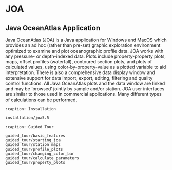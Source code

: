 # JOA

## Java OceanAtlas Application

Java OceanAtlas (JOA) is a Java application for Windows and MacOS which provides an ad hoc (rather than pre-set) graphic exploration environment optimized to examine and plot oceanographic profile data. JOA works with any pressure- or depth-indexed data. Plots include property-property plots, maps, offset profiles (waterfall), contoured section plots, and plots of calculated values, using color-by-property-value as a plotted variable to aid interpretation. There is also a comprehensive data display window and extensive support for data import, export, editing, filtering and quality control functions. All Java OceanAtlas plots and the data window are linked and may be ‘browsed’ jointly by sample and/or station. JOA user interfaces are similar to those used in commercial applications. Many different types of calculations can be performed.

```{toctree}
:caption: Installation

installation/joa5.5
```

```{toctree}
:caption: Guided Tour

guided_tour/basic_features
guided_tour/starting_joa
guided_tour/station_maps
guided_tour/profile_plots
guided_tour/changing_color_bar
guided_tour/calculate_parameters
guided_tour/property_plots
```
